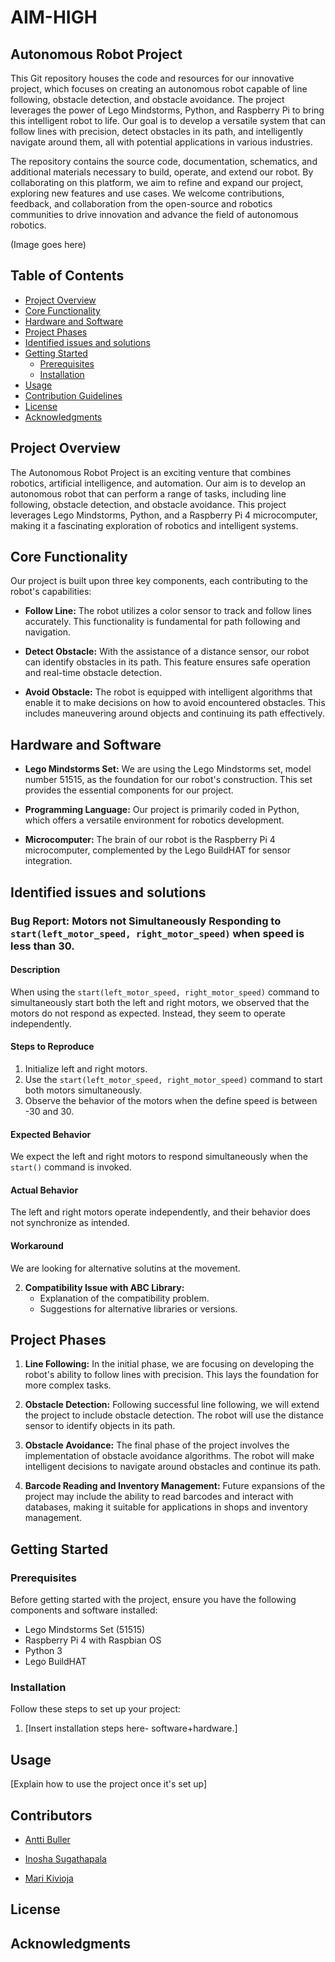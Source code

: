 # AIM-HIGH
## Autonomous Robot Project
This Git repository houses the code and resources for our innovative project, which focuses on creating an autonomous robot capable of line following, obstacle detection, and obstacle avoidance. The project leverages the power of Lego Mindstorms, Python, and Raspberry Pi to bring this intelligent robot to life. Our goal is to develop a versatile system that can follow lines with precision, detect obstacles in its path, and intelligently navigate around them, all with potential applications in various industries.

The repository contains the source code, documentation, schematics, and additional materials necessary to build, operate, and extend our robot. By collaborating on this platform, we aim to refine and expand our project, exploring new features and use cases. We welcome contributions, feedback, and collaboration from the open-source and robotics communities to drive innovation and advance the field of autonomous robotics.

(Image goes here)

## Table of Contents

- [Project Overview](#project-overview)
- [Core Functionality](#core-functionality)
- [Hardware and Software](#hardware-and-software)
- [Project Phases](#project-phases)
- [Identified issues and solutions](#identified-issues-and-solutions)
- [Getting Started](#getting-started)
  - [Prerequisites](#prerequisites)
  - [Installation](#installation)
- [Usage](#usage)
- [Contribution Guidelines](#contribution-guidelines)
- [License](#license)
- [Acknowledgments](#acknowledgments)

## Project Overview

The Autonomous Robot Project is an exciting venture that combines robotics, artificial intelligence, and automation. Our aim is to develop an autonomous robot that can perform a range of tasks, including line following, obstacle detection, and obstacle avoidance. This project leverages Lego Mindstorms, Python, and a Raspberry Pi 4 microcomputer, making it a fascinating exploration of robotics and intelligent systems.

## Core Functionality

Our project is built upon three key components, each contributing to the robot's capabilities:

- **Follow Line:** The robot utilizes a color sensor to track and follow lines accurately. This functionality is fundamental for path following and navigation.

- **Detect Obstacle:** With the assistance of a distance sensor, our robot can identify obstacles in its path. This feature ensures safe operation and real-time obstacle detection.

- **Avoid Obstacle:** The robot is equipped with intelligent algorithms that enable it to make decisions on how to avoid encountered obstacles. This includes maneuvering around objects and continuing its path effectively.

## Hardware and Software

- **Lego Mindstorms Set:** We are using the Lego Mindstorms set, model number 51515, as the foundation for our robot's construction. This set provides the essential components for our project.

- **Programming Language:** Our project is primarily coded in Python, which offers a versatile environment for robotics development.

- **Microcomputer:** The brain of our robot is the Raspberry Pi 4 microcomputer, complemented by the Lego BuildHAT for sensor integration.

## Identified issues and solutions

### Bug Report: Motors not Simultaneously Responding to `start(left_motor_speed, right_motor_speed)` when speed is less than 30.

#### Description

When using the `start(left_motor_speed, right_motor_speed)` command to simultaneously start both the left and right motors, we observed that the motors do not respond as expected. Instead, they seem to operate independently.

#### Steps to Reproduce

1. Initialize left and right motors.
2. Use the `start(left_motor_speed, right_motor_speed)` command to start both motors simultaneously.
3. Observe the behavior of the motors when the define speed is between -30 and 30.

#### Expected Behavior

We expect the left and right motors to respond simultaneously when the `start()` command is invoked.

#### Actual Behavior

The left and right motors operate independently, and their behavior does not synchronize as intended.

#### Workaround

We are looking for alternative solutins at the movement.


2. **Compatibility Issue with ABC Library:**
   - Explanation of the compatibility problem.
   - Suggestions for alternative libraries or versions.

## Project Phases

1. **Line Following:** In the initial phase, we are focusing on developing the robot's ability to follow lines with precision. This lays the foundation for more complex tasks.

2. **Obstacle Detection:** Following successful line following, we will extend the project to include obstacle detection. The robot will use the distance sensor to identify objects in its path.

3. **Obstacle Avoidance:** The final phase of the project involves the implementation of obstacle avoidance algorithms. The robot will make intelligent decisions to navigate around obstacles and continue its path.

4. **Barcode Reading and Inventory Management:** Future expansions of the project may include the ability to read barcodes and interact with databases, making it suitable for applications in shops and inventory management.

## Getting Started

### Prerequisites

Before getting started with the project, ensure you have the following components and software installed:

- Lego Mindstorms Set (51515)
- Raspberry Pi 4 with Raspbian OS
- Python 3
- Lego BuildHAT

### Installation

Follow these steps to set up your project:

1. [Insert installation steps here- software+hardware.]

## Usage

[Explain how to use the project once it's set up]

## Contributors

- [Antti Buller](https://github.com/anatt1b)
  
- [Inosha Sugathapala](https://github.com/Inoshas)
 
- [Mari Kivioja](https://github.com/Veaiga)


## License


## Acknowledgments




